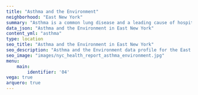 ```yaml
---
title: "Asthma and the Environment"
neighborhood: "East New York"
summary: "Asthma is a common lung disease and a leading cause of hospitalizations for children under 15 years old. This report provides a summary of asthma indicators by neighborhood. It also describes housing and neighborhood characteristics that can make asthma worse."
data_json: "Asthma and the Environment in East New York"
content_yml: "asthma"
type: location
seo_title: "Asthma and the Environment in East New York"
seo_description: "Asthma and the Environment data profile for the East New York neighborhood of NYC."
seo_image: "images/nyc_health_report_asthma_environment.jpg"
menu:
    main:
        identifier: '04'
vega: true
arquero: true
---
```

